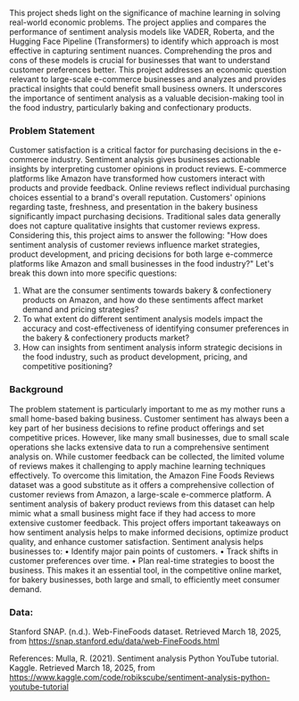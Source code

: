 This project sheds light on the significance of machine learning in solving real-world economic problems. The project applies and compares the performance of sentiment analysis models like VADER, Roberta, and the Hugging Face Pipeline (Transformers) to identify which approach is most effective in capturing sentiment nuances. Comprehending the pros and cons of these models is crucial for businesses that want to understand customer preferences better. This project addresses an economic question relevant to large-scale e-commerce businesses and analyzes and provides practical insights that could benefit small business owners. It underscores the importance of sentiment analysis as a valuable decision-making tool in the food industry, particularly baking and confectionary products.

### Problem Statement
Customer satisfaction is a critical factor for purchasing decisions in the e-commerce industry. Sentiment analysis gives businesses actionable insights by interpreting customer opinions in product reviews. E-commerce platforms like Amazon have transformed how customers interact with products and provide feedback. Online reviews reflect individual purchasing choices essential to a brand's overall reputation. Customers' opinions regarding taste, freshness, and presentation in the bakery business significantly impact purchasing decisions.
Traditional sales data generally does not capture qualitative insights that customer reviews express.
Considering this, this project aims to answer the following:
"How does sentiment analysis of customer reviews influence market strategies, product development, and pricing decisions for both large e-commerce platforms like Amazon and small businesses in the food industry?"
Let's break this down into more specific questions:
1.	What are the consumer sentiments towards bakery & confectionery products on Amazon, and how do these sentiments affect market demand and pricing strategies?
2.	To what extent do different sentiment analysis models impact the accuracy and cost-effectiveness of identifying consumer preferences in the bakery & confectionery products market?
3.	How can insights from sentiment analysis inform strategic decisions in the food industry, such as product development, pricing, and competitive positioning?

### Background
The problem statement is particularly important to me as my mother runs a small home-based baking business. Customer sentiment has always been a key part of her business decisions to refine product offerings and set competitive prices.
However, like many small businesses, due to small scale operations she lacks extensive data to run a comprehensive sentiment analysis on. While customer feedback can be collected, the limited volume of reviews makes it challenging to apply machine learning techniques effectively.
To overcome this limitation, the Amazon Fine Foods Reviews dataset was a good substitute as it offers a comprehensive collection of customer reviews from Amazon, a large-scale e-commerce platform. A sentiment analysis of bakery product reviews from this dataset can help mimic what a small business might face if they had access to more extensive customer feedback. This project offers important takeaways on how sentiment analysis helps to make informed decisions, optimize product quality, and enhance customer satisfaction.
Sentiment analysis helps businesses to:
•	Identify major pain points of customers.
•	Track shifts in customer preferences over time.
•	Plan real-time strategies to boost the business.
This makes it an essential tool, in the competitive online market, for bakery businesses, both large and small, to efficiently meet consumer demand.


### Data:
Stanford SNAP. (n.d.). Web-FineFoods dataset. Retrieved March 18, 2025, from https://snap.stanford.edu/data/web-FineFoods.html

References:
Mulla, R. (2021). Sentiment analysis Python YouTube tutorial. Kaggle. Retrieved March 18, 2025, from https://www.kaggle.com/code/robikscube/sentiment-analysis-python-youtube-tutorial
